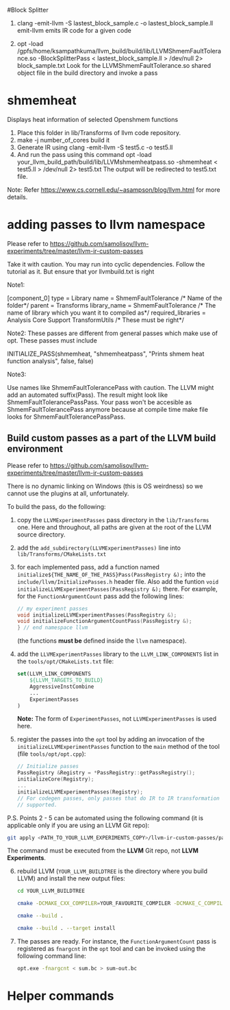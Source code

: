 #Block Splitter

1.  clang -emit-llvm -S lastest_block_sample.c -o lastest_block_sample.ll
	emit-llvm emits IR code for a given code 

2.  opt -load /gpfs/home/ksampathkuma/llvm_build/build/lib/LLVMShmemFaultTolerance.so -BlockSplitterPass < lastest_block_sample.ll  > /dev/null 2> block_sample.txt
	Look for the LLVMShmemFaultTolerance.so shared object file in the build directory and invoke a pass


# shmemheat
Displays heat information of selected Openshmem functions

1. Place this folder in lib/Transforms of llvm code repository.
2. make -j number_of_cores build it
3. Generate IR using 
    clang -emit-llvm -S test5.c -o test5.ll
4. And run the pass using this command
  opt -load your_llvm_build_path/build/lib/LLVMshmemheatpass.so -shmemheat < test5.ll  > /dev/null 2> test5.txt
  The output will be redirected to test5.txt file.
 
 
Note: Refer https://www.cs.cornell.edu/~asampson/blog/llvm.html for more details.

# adding passes to llvm namespace

Please refer to https://github.com/samolisov/llvm-experiments/tree/master/llvm-ir-custom-passes

Take it with caution. You may run into cyclic dependencies.
Follow the tutorial as it. But ensure that yor llvmbuild.txt is right

Note1:

[component_0]
type = Library
name = ShmemFaultTolerance   /*  Name of the folder*/
parent = Transforms
library_name = ShmemFaultTolerance  /* The name of library which you want it to compiled as*/
required_libraries = Analysis Core Support TransformUtils  /*  These must be right*/


Note2:
These passes are different from general passes which make use of opt. These passes must include

INITIALIZE_PASS(shmemheat, "shmemheatpass",
	"Prints shmem heat function  analysis", false, false)


Note3: 

Use names like ShmemFaultTolerancePass with caution. The LLVM might add an automated suffix(Pass). The result might look like ShmemFaultTolerancePassPass. Your pass won't be accesible as ShmemFaultTolerancePass anymore because at compile time make file looks for ShmemFaultTolerancePassPass.




## Build custom passes as a part of the LLVM build environment

Please refer to https://github.com/samolisov/llvm-experiments/tree/master/llvm-ir-custom-passes

There is no dynamic linking on Windows (this is OS weirdness) so we cannot use the plugins at all, unfortunately.

To build the pass, do the following:

 1. copy the `LLVMExperimentPasses` pass directory in the `lib/Transforms` one. Here and throughout, all paths are given at the
    root of the LLVM source directory.

 2. add the `add_subdirectory(LLVMExperimentPasses)` line into `lib/Transforms/CMakeLists.txt`

 3. for each implemented pass, add a function named `initialize${THE_NAME_OF_THE_PASS}Pass(PassRegistry &);` into the `include/llvm/InitializePasses.h`
    header file. Also add the funtion `void initializeLLVMExperimentPasses(PassRegistry &);` there. For example, for the `FunctionArgumentCount` pass
    add the following lines:

    ```cpp
    // my experiment passes
    void initializeLLVMExperimentPasses(PassRegistry &);
    void initializeFunctionArgumentCountPass(PassRegistry &);
    } // end namespace llvm

    ```

    (the functions **must be** defined inside the `llvm` namespace).

 4. add the `LLVMExperimentPasses` library to the `LLVM_LINK_COMPONENTS` list in the `tools/opt/CMakeLists.txt` file:

    ```cmake
    set(LLVM_LINK_COMPONENTS
        ${LLVM_TARGETS_TO_BUILD}
        AggressiveInstCombine
        ...
        ExperimentPasses
    )

    ```

    **Note:** The form of `ExperimentPasses`, not `LLVMExperimentPasses` is used here.

 5. register the passes into the `opt` tool by adding an invocation of the `initializeLLVMExperimentPasses` function to the `main` method
    of the tool (file `tools/opt/opt.cpp`):

    ```cpp
    // Initialize passes
    PassRegistry &Registry = *PassRegistry::getPassRegistry();
    initializeCore(Registry);
    ...
    initializeLLVMExperimentPasses(Registry);
    // For codegen passes, only passes that do IR to IR transformation are
    // supported.
    ```

 P.S. Points 2 - 5 can be automated using the following command (it is applicable only if you are using an LLVM Git repo):

 ```bash
 git apply <PATH_TO_YOUR_LLVM_EXPERIMENTS_COPY>/llvm-ir-custom-passes/patches/register-experiment-passes.patch
 ```

 The command must be executed from the **LLVM** Git repo, not **LLVM Experiments**.

 6. rebuild LLVM (`YOUR_LLVM_BUILDTREE` is the directory where you build LLVM) and install the new output files:

    ```bash
    cd YOUR_LLVM_BUILDTREE

    cmake -DCMAKE_CXX_COMPILER=YOUR_FAVOURITE_COMPILER -DCMAKE_C_COMPILER=YOUR_FAVOURITE_COMPILER -DCMAKE_LINKER=YOUR_FAVOURITE_LINKER .. -G"Ninja"

    cmake --build .

    cmake --build . --target install
    ```

  7. The passes are ready. For instance, the `FunctionArgumentCount` pass is registered as `fnargcnt` in the `opt` tool and can be invoked
     using the following command line:

     ```bash
     opt.exe -fnargcnt < sum.bc > sum-out.bc
     ```


# Helper commands
